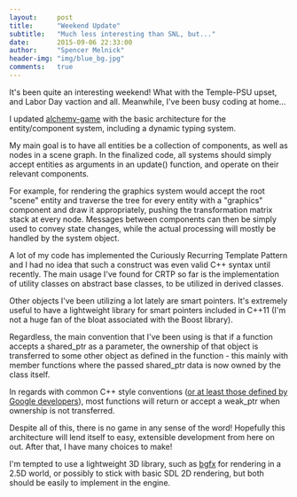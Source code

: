 ```yaml
---
layout:     post
title:      "Weekend Update"
subtitle:   "Much less interesting than SNL, but..."
date:       2015-09-06 22:33:00
author:     "Spencer Melnick"
header-img: "img/blue_bg.jpg"
comments:   true
---
```


It's been quite an interesting weekend! What with the Temple-PSU upset, and Labor Day vaction and all. Meanwhile, I've been busy coding at home...

I updated [alchemy-game](https://github.com/spencer-melnick/alchemy-game) with the basic architecture for the entity/component system, including a dynamic typing system.

My main goal is to have all entities be a collection of components, as well as nodes in a scene graph. In the finalized code, all systems should simply accept entities as arguments in an update() function, and operate on their relevant components.

For example, for rendering the graphics system would accept the root "scene" entity and traverse the tree for every entity with a "graphics" component and draw it appropriately, pushing the transformation matrix stack at every node. Messages between components can then be simply used to convey state changes, while the actual processing will mostly be handled by the system object.

A lot of my code has implemented the Curiously Recurring Template Pattern and I had no idea that such a construct was even valid C++ syntax until recently. The main usage I've found for CRTP so far is the implementation of utility classes on abstract base classes, to be utilized in derived classes.

Other objects I've been utilizing a lot lately are smart pointers. It's extremely useful to have a lightweight library for smart pointers included in C++11 (I'm not a huge fan of the bloat associated with the Boost library).

Regardless, the main convention that I've been using is that if a function accepts a shared_ptr as a parameter, the ownership of that object is transferred to some other object as defined in the function - this mainly with member functions where the passed shared_ptr data is now owned by the class itself.

In regards with common C++ style conventions ([or at least those defined by Google developers](https://google-styleguide.googlecode.com/svn/trunk/cppguide.html)), most functions will return or accept a weak_ptr when ownership is not transferred.


Despite all of this, there is no game in any sense of the word! Hopefully this architecture will lend itself to easy, extensible development from here on out. After that, I have many choices to make!

I'm tempted to use a lightweight 3D library, such as [bgfx](https://github.com/bkaradzic/bgfx) for rendering in a 2.5D world, or possibly to stick with basic SDL 2D rendering, but both should be easily to implement in the engine.
